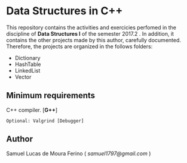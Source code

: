 # Data Structures in C++

This repository contains the activities and exercicies perfomed in the discipline of **Data Structures I** 
of the semester 2017.2 . In addition, it contains the other projects made by this author,
carefully documented. Therefore, the projects are organized in the follows folders:

- Dictionary
- HashTable
- LinkedList
- Vector

## Minimum requirements

C++ compiler.  [**G++**]  

	Optional: Valgrind [Debugger]

## Author

Samuel Lucas de Moura Ferino ( _samuel1797@gmail.com_ )
